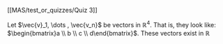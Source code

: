 [[MAS/test_or_quizzes/Quiz 3]]

Let $\vec{v}_1, \dots , \vec{v_n}$ be vectors in $\mathbb{R}^4$. That is, they look like: $\begin{bmatrix}a \\ b \\ c \\ d\end{bmatrix}$.
These vectors exist in $\mathbb{R}$